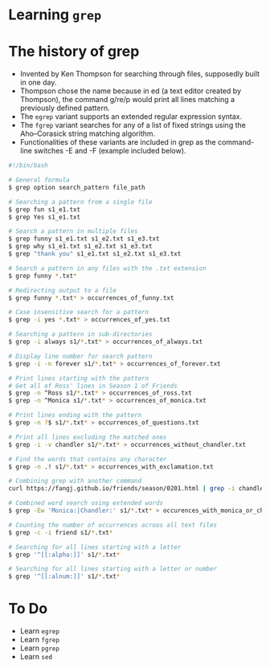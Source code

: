 # Learning `grep`

# The history of grep

* Invented by Ken Thompson for searching through files, supposedly built in one day.
* Thompson chose the name because in ed (a text editor created by Thompson), the command g/re/p would print all lines matching a previously defined pattern.
* The `egrep` variant supports an extended regular expression syntax.
* The `fgrep` variant searches for any of a list of fixed strings using the Aho–Corasick string matching algorithm.
* Functionalities of these variants are included in grep as the command-line switches -E and -F (example included below).

```bash
#!/bin/bash

# General formula
$ grep option search_pattern file_path

# Searching a pattern from a single file
$ grep fun s1_e1.txt
$ grep Yes s1_e1.txt

# Search a pattern in multiple files
$ grep funny s1_e1.txt s1_e2.txt s1_e3.txt
$ grep why s1_e1.txt s1_e2.txt s1_e3.txt
$ grep "thank you" s1_e1.txt s1_e2.txt s1_e3.txt

# Search a pattern in any files with the .txt extension
$ grep funny *.txt*

# Redirecting output to a file
$ grep funny *.txt* > occurrences_of_funny.txt

# Case insensitive search for a pattern
$ grep -i yes *.txt* > occurrences_of_yes.txt

# Searching a pattern in sub-directories
$ grep -i always s1/*.txt* > occurrences_of_always.txt

# Display line number for search pattern
$ grep -i -n forever s1/*.txt* > occurrences_of_forever.txt

# Print lines starting with the pattern
# Get all of Ross' lines in Season 1 of Friends
$ grep -n ^Ross s1/*.txt* > occurrences_of_ross.txt
$ grep -n ^Monica s1/*.txt* > occurrences_of_monica.txt

# Print lines ending with the pattern
$ grep -n ?$ s1/*.txt* > occurrences_of_questions.txt

# Print all lines excluding the matched ones
$ grep -i -v chandler s1/*.txt* > occurrences_without_chandler.txt

# Find the words that contains any character
$ grep -n .! s1/*.txt* > occurrences_with_exclamation.txt

# Combining grep with another command
curl https://fangj.github.io/friends/season/0201.html | grep -i chandler > occurrences_with_chandler.html

# Combined word search using extended words
$ grep -Ew 'Monica:|Chandler:' s1/*.txt* > occurences_with_monica_or_chandler.txt

# Counting the number of occurrences acroos all text files
$ grep -c -i friend s1/*.txt*

# Searching for all lines starting with a letter
$ grep '^[[:alpha:]]' s1/*.txt*

# Searching for all lines starting with a letter or number
$ grep '^[[:alnum:]]' s1/*.txt*
```

# To Do

* Learn `egrep`
* Learn `fgrep`
* Learn `pgrep`
* Learn `sed`